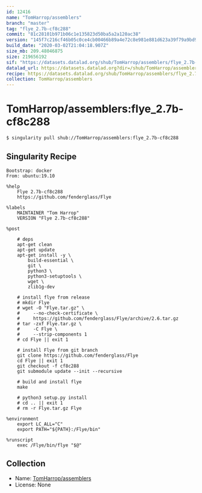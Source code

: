 ```yaml
---
id: 12416
name: "TomHarrop/assemblers"
branch: "master"
tag: "flye_2.7b-cf8c288"
commit: "81c28101b971b06c1e135823d50ba5a2a120ac38"
version: "145f7c216cf46b05c0ce4cb00466b89a4e72c8e981e881d623a39f79a9bd94a9"
build_date: "2020-03-02T21:04:18.907Z"
size_mb: 209.48046875
size: 219656192
sif: "https://datasets.datalad.org/shub/TomHarrop/assemblers/flye_2.7b-cf8c288/2020-03-02-81c28101-145f7c21/145f7c216cf46b05c0ce4cb00466b89a4e72c8e981e881d623a39f79a9bd94a9.sif"
datalad_url: https://datasets.datalad.org?dir=/shub/TomHarrop/assemblers/flye_2.7b-cf8c288/2020-03-02-81c28101-145f7c21/
recipe: https://datasets.datalad.org/shub/TomHarrop/assemblers/flye_2.7b-cf8c288/2020-03-02-81c28101-145f7c21/Singularity
collection: TomHarrop/assemblers
---
```


# TomHarrop/assemblers:flye_2.7b-cf8c288

```bash
$ singularity pull shub://TomHarrop/assemblers:flye_2.7b-cf8c288
```

## Singularity Recipe

```singularity
Bootstrap: docker
From: ubuntu:19.10

%help
    Flye 2.7b-cf8c288
    https://github.com/fenderglass/Flye

%labels
    MAINTAINER "Tom Harrop"
    VERSION "Flye 2.7b-cf8c288"

%post

    # deps
    apt-get clean
    apt-get update
    apt-get install -y \
        build-essential \
        git \
        python3 \
        python3-setuptools \
        wget \
        zlib1g-dev

    # install flye from release
    # mkdir Flye
    # wget -O "Flye.tar.gz" \
    #     --no-check-certificate \
    #     https://github.com/fenderglass/Flye/archive/2.6.tar.gz
    # tar -zxf Flye.tar.gz \
    #     -C Flye \
    #     --strip-components 1
    # cd Flye || exit 1

    # install Flye from git branch
    git clone https://github.com/fenderglass/Flye
    cd Flye || exit 1
    git checkout -f cf8c288
    git submodule update --init --recursive

    # build and install flye
    make

    # python3 setup.py install
    # cd .. || exit 1
    # rm -r Flye.tar.gz Flye

%environment
    export LC_ALL="C"
    export PATH="${PATH}:/Flye/bin"

%runscript
    exec /Flye/bin/flye "$@"
```

## Collection

 - Name: [TomHarrop/assemblers](https://github.com/TomHarrop/assemblers)
 - License: None


